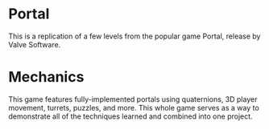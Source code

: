 # Portal
This is a replication of a few levels from the popular game Portal, release by Valve Software.

# Mechanics
This game features fully-implemented portals using quaternions, 3D player movement, turrets, puzzles, and more.
This whole game serves as a way to demonstrate all of the techniques learned and combined into one project.
